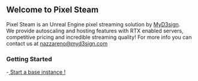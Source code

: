 ## Welcome to Pixel Steam

Pixel Steam is an Unreal Engine pixel streaming solution by  [MyD3sign](https://myd3sign.studio/).  
We provide autoscaling and hosting features with RTX enabled servers, competitive pricing and incredible streaming quality!
For more info you can contact us at nazzareno@myd3sign.com

### Getting Started

-[ Start a base instance !](https://docs.pixelsteam.net/firstinstance)


